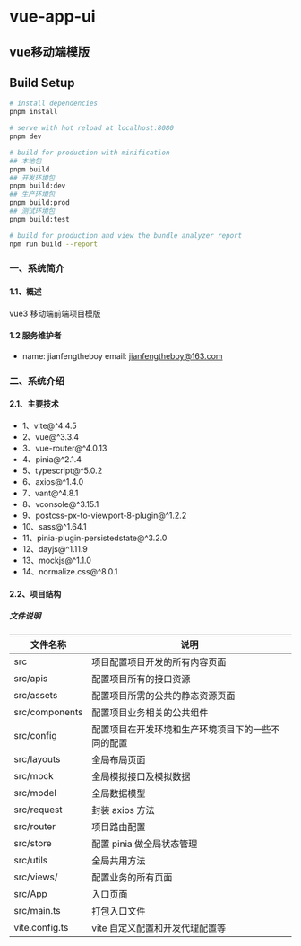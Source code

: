 # vue-app-ui

## vue移动端模版

## Build Setup

```bash
# install dependencies
pnpm install

# serve with hot reload at localhost:8080
pnpm dev

# build for production with minification
## 本地包
pnpm build
## 开发环境包
pnpm build:dev
## 生产环境包
pnpm build:prod
## 测试环境包
pnpm build:test

# build for production and view the bundle analyzer report
npm run build --report
```

### 一、系统简介

#### 1.1、概述

vue3 移动端前端项目模版

#### 1.2 服务维护者

- name: jianfengtheboy email: jianfengtheboy@163.com

### 二、系统介绍

#### 2.1、主要技术

- 1、vite@^4.4.5
- 2、vue@^3.3.4
- 3、vue-router@^4.0.13
- 4、pinia@^2.1.4
- 5、typescript@^5.0.2
- 6、axios@^1.4.0
- 7、vant@^4.8.1
- 8、vconsole@^3.15.1
- 9、postcss-px-to-viewport-8-plugin@^1.2.2
- 10、sass@^1.64.1
- 11、pinia-plugin-persistedstate@^3.2.0
- 12、dayjs@^1.11.9
- 13、mockjs@^1.1.0
- 14、normalize.css@^8.0.1

#### 2.2、项目结构

##### 文件说明

| 文件名称       | 说明                                               |
| -------------- | -------------------------------------------------- |
| src            | 项目配置项目开发的所有内容页面                      |
| src/apis       | 配置项目所有的接口资源                            |
| src/assets     | 配置项目所需的公共的静态资源页面                    |
| src/components | 配置项目业务相关的公共组件                         |
| src/config     | 配置项目在开发环境和生产环境项目下的一些不同的配置     |
| src/layouts    | 全局布局页面                                     |
| src/mock       | 全局模拟接口及模拟数据                             |
| src/model      | 全局数据模型                                     |
| src/request    | 封装 axios 方法                                  |
| src/router     | 项目路由配置                                       |
| src/store      | 配置 pinia 做全局状态管理                           |
| src/utils      | 全局共用方法                                       |
| src/views/     | 配置业务的所有页面                                 |
| src/App        | 入口页面                                           |
| src/main.ts    | 打包入口文件                                       |
| vite.config.ts | vite 自定义配置和开发代理配置等                      |
